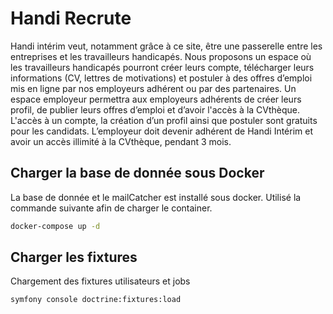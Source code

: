# Handi Recrute

Handi intérim veut, notamment grâce à ce site, être une passerelle 
entre les entreprises et les travailleurs handicapés. 
Nous proposons un espace où les travailleurs handicapés pourront 
créer leurs compte, télécharger 
leurs informations (CV, lettres de motivations) et postuler à des 
offres d’emploi mis en ligne par nos employeurs adhérent ou par des 
partenaires. Un espace employeur permettra aux employeurs adhérents de 
créer leurs profil, de publier leurs offres d’emploi et d’avoir l'accès 
à la CVthèque. L'accès à un compte, la création d’un profil ainsi que 
postuler sont gratuits pour les candidats. L’employeur doit devenir 
adhérent de Handi Intérim et avoir un accès illimité à la CVthèque, 
pendant 3 mois.

## Charger la base de donnée sous Docker

La base de donnée et le mailCatcher est installé sous docker. Utilisé la commande
suivante afin de charger le container.

```bash
docker-compose up -d
```

## Charger les fixtures

Chargement des fixtures utilisateurs et jobs

```bash
symfony console doctrine:fixtures:load
```